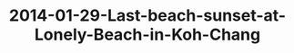 ---
layout: blog
title: 2014-01-29-Last-beach-sunset-at-Lonely-Beach-in-Koh-Chang
category: blog
lat: 12.0045
lng: 102.29436
image: https://s3-us-west-2.amazonaws.com/travels2013/2014-01-29 03:04:18 PST.jpg
observation: 20140129030418PST
---